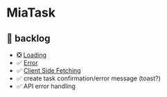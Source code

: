 # MiaTask

## 📃 backlog

- ❎ [Loading](https://nextjs.org/docs/pages/building-your-application/data-fetching/forms-and-mutations#displaying-loading-state)
- ✅ [Error](https://nextjs.org/docs/pages/building-your-application/data-fetching/forms-and-mutations#error-handling)
- ✅ [Client Side Fetching](https://nextjs.org/docs/pages/building-your-application/data-fetching/client-side)
- ✅ create task confirmation/error message (toast?)
- ✅ API error handling
